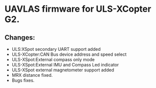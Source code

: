 # UAVLAS firmware for ULS-XCopter G2.
## Changes: 
* ULS:XSpot secondary UART support added
* ULS-XCopter:CAN Bus device address and speed select
* ULS-XSpot:External compass only mode
* ULS-XSpot:External IMU and Compass Led indicator
* ULS-XSpot external magnetometer support added
* MRX distance fixed.
* Bugs fixes.
